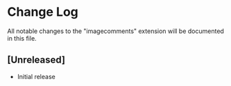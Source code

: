 # Change Log

All notable changes to the "imagecomments" extension will be documented in this file.

## [Unreleased]

- Initial release